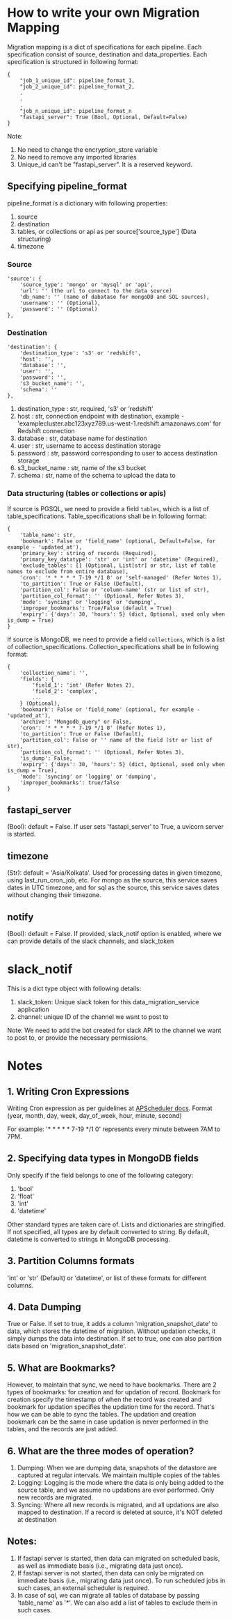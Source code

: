 # How to write your own Migration Mapping

Migration mapping is a dict of specifications for each pipeline. Each specification consist of source, destination and data_properties. Each specification is structured in following format:
```
{
    "job_1_unique_id": pipeline_format_1,
    "job_2_unique_id": pipeline_format_2,
    .
    .
    .
    "job_n_unique_id": pipeline_format_n
    "fastapi_server": True (Bool, Optional, Default=False)
}
```

Note:
1. No need to change the encryption_store variable
2. No need to remove any imported libraries
3. Unique_id can't be "fastapi_server". It is a reserved keyword.

## Specifying pipeline_format
pipeline_format is a dictionary with following properties:
1. source
2. destination
3. tables, or collections or api as per source['source_type'] (Data structuring)
4. timezone

### Source
```
'source': {
    'source_type': 'mongo' or 'mysql' or 'api',
    'url': '' (the url to connect to the data source)
    'db_name': '' (name of dabatase for mongoDB and SQL sources),
    'username': '' (Optional),
    'password': '' (Optional)
},
```

### Destination
```
'destination': {
    'destination_type': 's3' or 'redshift',
    'host': '',
    'database': '',
    'user': '',
    'password': '',
    's3_bucket_name': '',
    'schema': ''
},
```

1. destination_type : str, required, 's3' or 'redshift'
2. host : str, connection endpoint with destination, example - 'examplecluster.abc123xyz789.us-west-1.redshift.amazonaws.com' for Redshift connection
3. database : str, database name for destination
4. user : str, username to access destination storage
5. password : str, password corresponding to user to access destination storage
6. s3_bucket_name : str, name of the s3 bucket
7. schema : str, name of the schema to upload the data to

### Data structuring (tables or collections or apis)
If source is PGSQL, we need to provide a field ```tables```, which is a list of table_specifications. Table_specifications shall be in following format:
```
{
    'table_name': str,
    'bookmark': False or 'field_name' (optional, Default=False, for example - 'updated_at'),
    'primary_key': string of records (Required),
    'primary_key_datatype': 'str' or 'int' or 'datetime' (Required),
    'exclude_tables': [] (Optional, List[str] or str, list of table names to exclude from entire database),
    'cron': '* * * * * 7-19 */1 0' or 'self-managed' (Refer Notes 1),
    'to_partition': True or False (Default),
    'partition_col': False or 'column-name' (str or list of str),
    'partition_col_format': '' (Optional, Refer Notes 3),
    'mode': 'syncing' or 'logging' or 'dumping',
    'improper_bookmarks': True/False (default = True)
    'expiry': {'days': 30, 'hours': 5} (dict, Optional, used only when is_dump = True)
}
```

If source is MongoDB, we need to provide a field ```collections```, which is a list of collection_specifications. Collection_specifications shall be in following format:
```
{
    'collection_name': '',
    'fields': {
        'field_1': 'int' (Refer Notes 2),
        'field_2': 'complex', 
        ...
    } (Optional),
    'bookmark': False or 'field_name' (optional, for example - 'updated_at'),
    'archive': "Mongodb_query" or False,
    'cron': '* * * * * 7-19 */1 0' (Refer Notes 1),
    'to_partition': True or False (Default),
    'partition_col': False or '' name of the field (str or list of str),
    'partition_col_format': '' (Optional, Refer Notes 3),
    'is_dump': False,
    'expiry': {'days': 30, 'hours': 5} (dict, Optional, used only when is_dump = True),
    'mode': 'syncing' or 'logging' or 'dumping',
    'improper_bookmarks': true/false
}
```

## fastapi_server
(Bool): default = False. If user sets 'fastapi_server' to True, a uvicorn server is started.

## timezone
(Str): default = 'Asia/Kolkata'. Used for processing dates in given timezone, using last_run_cron_job, etc. For mongo as the source, this service saves dates in UTC timezone, and for sql as the source, this service saves dates without changing their timezone.

## notify
(Bool): default = False. If provided, slack_notif option is enabled, where we can provide details of the slack channels, and slack_token


# slack_notif
This is a dict type object with following details:
1. slack_token: Unique slack token for this data_migration_service application
2. channel: unique ID of the channel we want to post to

Note: We need to add the bot created for slack API to the channel we want to post to, or provide the necessary permissions.

# Notes

## 1. Writing Cron Expressions
Writing Cron expression as per guidelines at [APScheduler docs](https://apscheduler.readthedocs.io/en/v2.1.0/cronschedule.html). Format (year, month, day, week, day_of_week, hour, minute, second)

For example: '* * * * * 7-19 */1 0' represents every minute between 7AM to 7PM.

## 2. Specifying data types in MongoDB fields
Only specify if the field belongs to one of the following category:
1. 'bool'
2. 'float'
3. 'int'
4. 'datetime'

Other standard types are taken care of. Lists and dictionaries are stringified. If not specified, all types are by default converted to string. By default, datetime is converted to strings in MongoDB processing.

## 3. Partition Columns formats

'int' or 'str' (Default) or 'datetime', or list of these formats for different columns.

## 4. Data Dumping

True or False. If set to true, it adds a column 'migration_snapshot_date' to data, which stores the datetime of migration. Without updation checks, it simply dumps the data into destination. If set to true, one can also partition data based on 'migration_snapshot_date'.

## 5. What are Bookmarks?
However, to maintain that sync, we need to have bookmarks. There are 2 types of bookmarks: for creation and for updation of record. Bookmark for creation specify the timestamp of when the record was created and bookmark for updation specifies the updation time for the record. That's how we can be able to sync the tables.
The updation and creation bookmark can be the same in case updation is never performed in the tables, and the records are just added.

## 6. What are the three modes of operation?
1. Dumping: When we are dumping data, snapshots of the datastore are captured at regular intervals. We maintain multiple copies of the tables
2. Logging: Logging is the mode where the data is only being added to the source table, and we assume no updations are ever performed. Only new records are migrated.
3. Syncing: Where all new records is migrated, and all updations are also mapped to destination. If a record is deleted at source, it's NOT deleted at destination

## Notes:
1. If fastapi server is started, then data can migrated on scheduled basis, as well as immediate basis (i.e., migrating data just once).
2. If fastapi server is not started, then data can only be migrated on immediate basis (i.e., migrating data just once). To run scheduled jobs in such cases, an external scheduler is required.
3. In case of sql, we can migrate all tables of database by passing 'table_name' as '*'. We can also add a list of tables to exclude them in such cases.